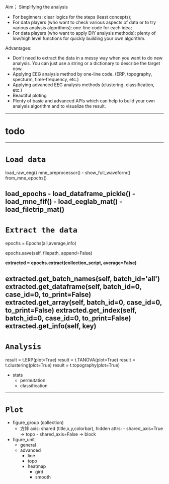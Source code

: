 Aim；
Simplifying the analysis
- For beginners: clear logics for the steps (least concepts);
- For data players (who want to check various aspects of data or to try various analysis algorithms): one-line code for each idea;
- For data players (who want to apply DIY analysis methods): plenty of low/high level functions for quickly building your own algorithm.

Advantages:
- Don't need to extract the data in a messy way when you want to do new analysis. You can just use a string or a dictionary to describe the target now.
- Applying EEG analysis method by one-line code. (ERP, topography, specturm, time-frequency, etc.)
- Applying advanced EEG analysis methods (clustering, classification, etc.)
- Beautiful ploting
- Plenty of basic and advanced APIs which can help to build your own analysis algorithm and to visualize the result.


---
# todo

---
# `Load data`
load_raw_eeg()
    mne_preprocessor()
    - show_full_waveform()
    from_mne_epochs()

load_epochs
    - load_dataframe_pickle()
    - load_mne_fif()
    - load_eeglab_mat()
    - load_filetrip_mat()
---

# `Extract the data`
epochs = Epochs(all,average,info)

epochs.save(self, filepath, append=False)

**extracted = epochs.extract(collection_script, average=False)**

extracted.get_batch_names(self, batch_id='all')
extracted.get_dataframe(self, batch_id=0, case_id=0, to_print=False)
extracted.get_array(self, batch_id=0, case_id=0, to_print=False)
extracted.get_index(self, batch_id=0, case_id=0, to_print=False)
extracted.get_info(self, key)
---

# `Analysis`
result = t.ERP(plot=True)
result = t.TANOVA(plot=True)
result = t.clustering(plot=True)
result = t.topography(plot=True)

- stats
    - permutation
    - classification
---

# `Plot`
 - figure_group (collection)
    - 方阵
    axis: shared (title,x,y,colorbar), hidden
    attrs: - shared_axis=True -> topo
           - shared_axis=False -> block
 - figure_unit
    - general
    - advanced
        - line
        - topo
        - heatmap
            - gird
            - smooth

